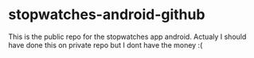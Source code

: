 # stopwatches-android-github
This is the public repo for the stopwatches app android. Actualy I should have done this on private repo but I dont have the money :(
